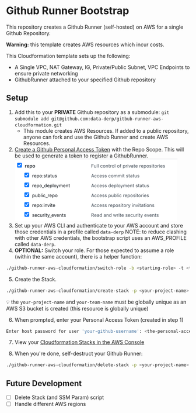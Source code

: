 # Github Runner Bootstrap
This repository creates a Github Runner (self-hosted) on AWS for a single Github Repository. 

**Warning:** this template creates AWS resources which incur costs.

This Cloudformation template sets up the following:
* A Single VPC, NAT Gateway, IG, Private/Public Subnet, VPC Endpoints to ensure private networking
* GithubRunner attached to your specified Github repository 

## Setup
1. Add this to your **PRIVATE** Github repository as a submodule: `git submodule add git@github.com:data-derp/gitbub-runner-aws-cloudformation.git`
   * This module creates AWS Resources. If added to a public repository, anyone can fork and use the Github Runner and create AWS Resources.
2. [Create a Github Personal Access Token](https://docs.github.com/en/github/authenticating-to-github/creating-a-personal-access-token) with the Repo Scope. This will be used to generate a token to register a GithubRunner.
![github-repo-scope](./assets/github-repo-scope.png)
3. Set up your AWS CLI and authenticate to your AWS account and store those credentials in a profile called `data-derp` NOTE: to reduce clashing with other AWS credentials, the bootstrap script uses an AWS_PROFILE called `data-derp`.
4. **OPTIONAL:** Switch your role.  For those expected to assume a role (within the same account), there is a helper function:
```bash
./github-runner-aws-cloudformation/switch-role -b <starting-role> -t <target-role>
```
5. Create the Stack. 
```bash
./github-runner-aws-cloudformation/create-stack -p <your-project-name> -m <your-team-name> -r <aws-region> -u <your-github-username>
```
:bulb: the `your-project-name` and `your-team-name` must be globally unique as an AWS S3 bucket is created (this resource is globally unique)

6. When prompted, enter your Personal Access Token (created in step 1)
```bash
Enter host password for user 'your-github-username': <the-personal-access-token>
```

7. View your [Cloudformation Stacks in the AWS Console](https://eu-central-1.console.aws.amazon.com/cloudformation/home?region=eu-central-1#/stacks)

8. When you're done, self-destruct your Github Runner:
```bash
./github-runner-aws-cloudformation/delete-stack -p <your-project-name> -m <your-team-name> -r <aws-region>
```
## Future Development
- [ ] Delete Stack (and SSM Param) script
- [ ] Handle different AWS regions